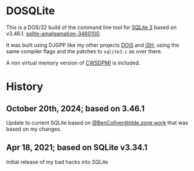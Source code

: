 # DOSQLite
This is a DOS/32 build of the command line tool for [SQLite 3](https://www.sqlite.org/index.html) based on v3.46.1.
[sqlite-amalgamation-3460100](https://www.sqlite.org/2024/sqlite-amalgamation-3460100.zip).

It was built using DJGPP like my other projects [DOjS](https://github.com/SuperIlu/DOjS) and [jSH](https://github.com/SuperIlu/jSH), using the same compiler flags and the patches to `sqlite3.c` as over there.

A non virtual memory version of [CWSDPMI](http://sandmann.dotster.com/cwsdpmi/) is included.

# History
## October 20th, 2024; based on 3.46.1
Update to current SQLite based on [@BenCollver@tilde.zone work](https://gopher.tildeverse.org/tilde.pink/1/~bencollver/files/dos386/database/sqlite/) that was based on my changes.

##  Apr 18, 2021; based on SQLite v3.34.1
Initial release of my bad hacks into SQLite
